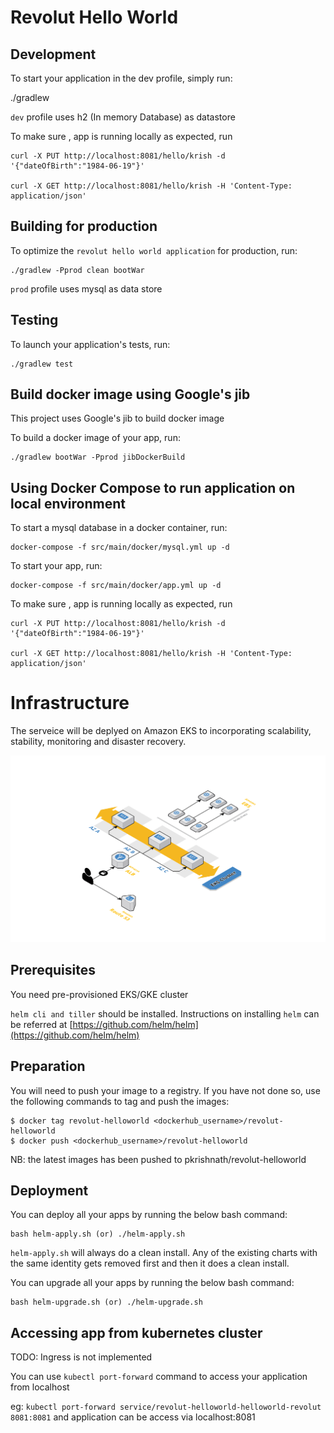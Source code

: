 # Revolut Hello World

## Development

To start your application in the dev profile, simply run:

   ./gradlew

`dev` profile uses h2 (In memory Database) as datastore

To make sure , app is running locally as expected, run

```
curl -X PUT http://localhost:8081/hello/krish -d '{"dateOfBirth":"1984-06-19"}'

curl -X GET http://localhost:8081/hello/krish -H 'Content-Type: application/json'
```

## Building for production

To optimize the `revolut hello world application` for production, run:

    ./gradlew -Pprod clean bootWar

`prod` profile uses mysql as data store


## Testing

To launch your application's tests, run:

    ./gradlew test

## Build  docker image using Google's jib

This project uses Google's jib to build docker image

To build a docker image of your app, run:

    ./gradlew bootWar -Pprod jibDockerBuild

## Using Docker Compose to run application on local environment

To start a mysql database in a docker container, run:

    docker-compose -f src/main/docker/mysql.yml up -d

To start your app, run:

    docker-compose -f src/main/docker/app.yml up -d

To make sure , app is running locally as expected, run

```
curl -X PUT http://localhost:8081/hello/krish -d '{"dateOfBirth":"1984-06-19"}'

curl -X GET http://localhost:8081/hello/krish -H 'Content-Type: application/json'
```


# Infrastructure

The serveice will be deplyed on Amazon EKS to incorporating scalability, stability, monitoring and disaster recovery.

![EKS](images/EKS.png?raw=true "Infrastructure")

## Prerequisites

You need pre-provisioned EKS/GKE cluster

`helm cli and tiller` should be installed. Instructions on installing `helm` can be referred at [https://github.com/helm/helm](https://github.com/helm/helm)


## Preparation

You will need to push your image to a registry. If you have not done so, use the following commands to tag and push the images:

```
$ docker tag revolut-helloworld <dockerhub_username>/revolut-helloworld
$ docker push <dockerhub_username>/revolut-helloworld
```
NB: the latest images has been pushed to pkrishnath/revolut-helloworld

## Deployment

You can deploy all your apps by running the below bash command:

```
bash helm-apply.sh (or) ./helm-apply.sh
```

`helm-apply.sh` will always do a clean install. Any of the existing charts with the same identity gets removed first and then it does a clean install.


You can upgrade all your apps  by running the below bash command:

```
bash helm-upgrade.sh (or) ./helm-upgrade.sh
```

## Accessing app from kubernetes cluster

TODO: Ingress is not implemented

You can use `kubectl port-forward` command to access your application from localhost

eg: `kubectl port-forward service/revolut-helloworld-helloworld-revolut 8081:8081` and application can be access via localhost:8081






